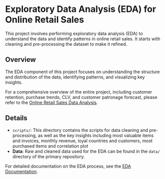 # Exploratory Data Analysis (EDA) for Online Retail Sales

This project involves performing exploratory data analysis (EDA) to understand the data and identify patterns in online retail sales. It starts with cleaning and pre-processing the dataset to make it refined.

## Overview

The EDA component of this project focuses on understanding the structure and distribution of the data, identifying patterns, and visualizing key insights.

For a comprehensive overview of the entire project, including customer retention, purchase trends, CLV, and customer patronage forecast, please refer to the [Online Retail Sales Data Analysis](https://github.com/Data-Segmentation/online-retail-sales-data-analysis).

## Details

- `scripts/`: This directory contains the scripts for data cleaning and pre-processing, as well as the key insights including most valuable items and invoices, monthly revenue, loyal countries and customers, most purchased items and correlation plot
- **Data**: Raw and cleaned data used for the EDA can be found in the `data/` directory of the primary repository.

For detailed documentation on the EDA process, see the [EDA Documentation](https://github.com/Data-Segmentation/online-retail-sales-data-analysis/blob/main/docs/data-processing.md).
